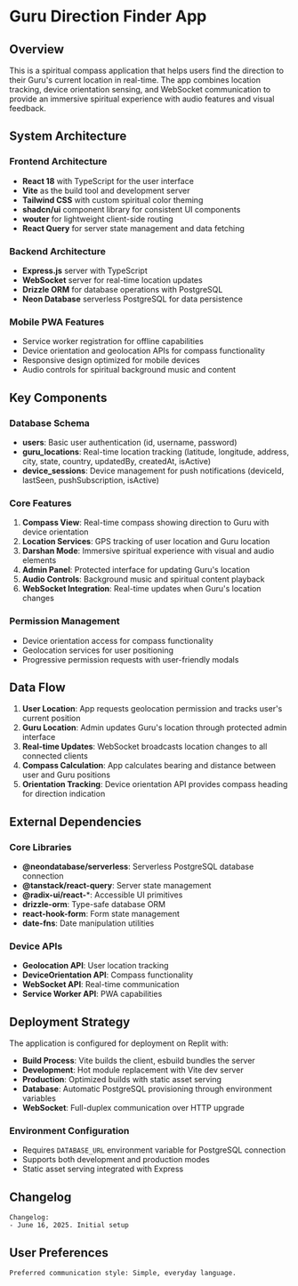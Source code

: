 # Guru Direction Finder App

## Overview

This is a spiritual compass application that helps users find the direction to their Guru's current location in real-time. The app combines location tracking, device orientation sensing, and WebSocket communication to provide an immersive spiritual experience with audio features and visual feedback.

## System Architecture

### Frontend Architecture
- **React 18** with TypeScript for the user interface
- **Vite** as the build tool and development server
- **Tailwind CSS** with custom spiritual color theming
- **shadcn/ui** component library for consistent UI components
- **wouter** for lightweight client-side routing
- **React Query** for server state management and data fetching

### Backend Architecture
- **Express.js** server with TypeScript
- **WebSocket** server for real-time location updates
- **Drizzle ORM** for database operations with PostgreSQL
- **Neon Database** serverless PostgreSQL for data persistence

### Mobile PWA Features
- Service worker registration for offline capabilities
- Device orientation and geolocation APIs for compass functionality
- Responsive design optimized for mobile devices
- Audio controls for spiritual background music and content

## Key Components

### Database Schema
- **users**: Basic user authentication (id, username, password)
- **guru_locations**: Real-time location tracking (latitude, longitude, address, city, state, country, updatedBy, createdAt, isActive)
- **device_sessions**: Device management for push notifications (deviceId, lastSeen, pushSubscription, isActive)

### Core Features
1. **Compass View**: Real-time compass showing direction to Guru with device orientation
2. **Location Services**: GPS tracking of user location and Guru location
3. **Darshan Mode**: Immersive spiritual experience with visual and audio elements
4. **Admin Panel**: Protected interface for updating Guru's location
5. **Audio Controls**: Background music and spiritual content playback
6. **WebSocket Integration**: Real-time updates when Guru's location changes

### Permission Management
- Device orientation access for compass functionality
- Geolocation services for user positioning
- Progressive permission requests with user-friendly modals

## Data Flow

1. **User Location**: App requests geolocation permission and tracks user's current position
2. **Guru Location**: Admin updates Guru's location through protected admin interface
3. **Real-time Updates**: WebSocket broadcasts location changes to all connected clients
4. **Compass Calculation**: App calculates bearing and distance between user and Guru positions
5. **Orientation Tracking**: Device orientation API provides compass heading for direction indication

## External Dependencies

### Core Libraries
- **@neondatabase/serverless**: Serverless PostgreSQL database connection
- **@tanstack/react-query**: Server state management
- **@radix-ui/react-***: Accessible UI primitives
- **drizzle-orm**: Type-safe database ORM
- **react-hook-form**: Form state management
- **date-fns**: Date manipulation utilities

### Device APIs
- **Geolocation API**: User location tracking
- **DeviceOrientation API**: Compass functionality
- **WebSocket API**: Real-time communication
- **Service Worker API**: PWA capabilities

## Deployment Strategy

The application is configured for deployment on Replit with:
- **Build Process**: Vite builds the client, esbuild bundles the server
- **Development**: Hot module replacement with Vite dev server
- **Production**: Optimized builds with static asset serving
- **Database**: Automatic PostgreSQL provisioning through environment variables
- **WebSocket**: Full-duplex communication over HTTP upgrade

### Environment Configuration
- Requires `DATABASE_URL` environment variable for PostgreSQL connection
- Supports both development and production modes
- Static asset serving integrated with Express

## Changelog
```
Changelog:
- June 16, 2025. Initial setup
```

## User Preferences
```
Preferred communication style: Simple, everyday language.
```